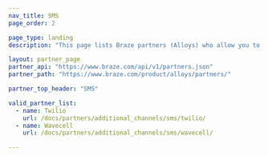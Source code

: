 ```yaml
---
nav_title: SMS
page_order: 2

page_type: landing
description: "This page lists Braze partners (Alloys) who allow you to use SMS via webhooks in your messaging campaigns."

layout: partner_page
partner_api: "https://www.braze.com/api/v1/partners.json"
partner_path: "https://www.braze.com/product/alloys/partners/"

partner_top_header: "SMS"

valid_partner_list:
  - name: Twilio
    url: /docs/partners/additional_channels/sms/twilio/
  - name: Wavecell
    url: /docs/partners/additional_channels/sms/wavecell/

---
```

